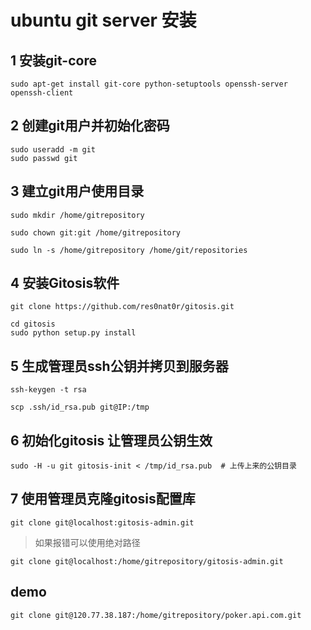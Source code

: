 # ubuntu git server 安装

## 1 安装git-core

```
sudo apt-get install git-core python-setuptools openssh-server openssh-client
```

## 2 创建git用户并初始化密码

```
sudo useradd -m git
sudo passwd git
```

## 3 建立git用户使用目录

```
sudo mkdir /home/gitrepository

sudo chown git:git /home/gitrepository

sudo ln -s /home/gitrepository /home/git/repositories
```

## 4 安装Gitosis软件

```
git clone https://github.com/res0nat0r/gitosis.git

cd gitosis
sudo python setup.py install
```

## 5 生成管理员ssh公钥并拷贝到服务器

```
ssh-keygen -t rsa

scp .ssh/id_rsa.pub git@IP:/tmp

```

## 6 初始化gitosis 让管理员公钥生效

```
sudo -H -u git gitosis-init < /tmp/id_rsa.pub  # 上传上来的公钥目录
```


## 7 使用管理员克隆gitosis配置库
```
git clone git@localhost:gitosis-admin.git
```

> 如果报错可以使用绝对路径
```
git clone git@localhost:/home/gitrepository/gitosis-admin.git
```


## demo

```
git clone git@120.77.38.187:/home/gitrepository/poker.api.com.git
```


